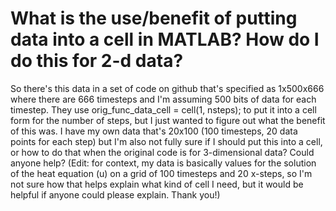 
# What is the use/benefit of putting data into a cell in MATLAB? How do I do this for 2-d data?

So there's this data in a set of code on github that's specified as 1x500x666 where there are 666 timesteps and I'm assuming 500 bits of data for each timestep. They use orig_func_data_cell = cell(1, nsteps); to put it into a cell form for the number of steps, but I just wanted to figure out what the benefit of this was. I have my own data that's 20x100 (100 timesteps, 20 data points for each step) but I'm also not fully sure if I should put this into a cell, or how to do that when the original code is for 3-dimensional data? Could anyone help?
(Edit: for context, my data is basically values for the solution of the heat equation (u) on a grid of 100 timesteps and 20 x-steps, so I'm not sure how that helps explain what kind of cell I need, but it would be helpful if anyone could please explain. Thank you!)

        